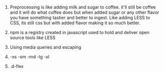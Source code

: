 1. Preprocessing is like adding milk and sugar to coffee. it'll still be coffee and it will do what coffee does but when added sugar or any other flavor you have something tastier and better to ingest. Like adding LESS to CSS, its still css but with added flavor making it so much better.

2. npm is a registry created in javascript used to hold and deliver open source tools like LESS

3. Using media queries and escaping

4. -xs -sm -md -lg -xl

5. .d-flex 